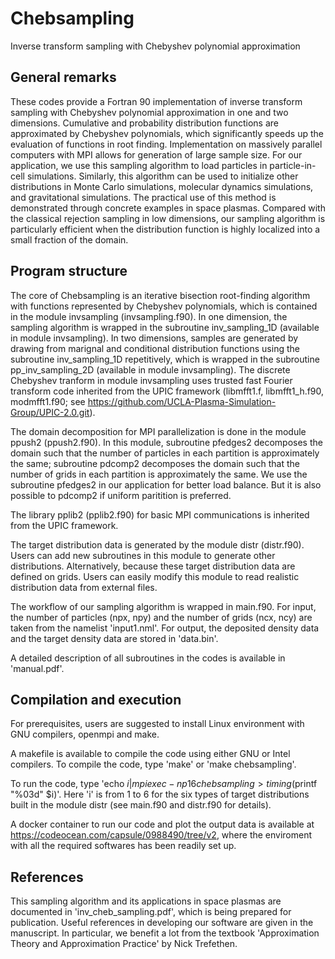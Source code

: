 # Chebsampling
Inverse transform sampling with Chebyshev polynomial approximation

## General remarks
These codes provide a Fortran 90 implementation of inverse transform sampling with Chebyshev polynomial approximation in one and two dimensions. Cumulative and probability distribution functions are approximated by Chebyshev polynomials, which significantly speeds up the evaluation of functions in root finding. Implementation on massively parallel computers with MPI allows for generation of large sample size. For our application, we use this sampling algorithm to load particles in particle-in-cell simulations. Similarly, this algorithm can be used to initialize other distributions in Monte Carlo simulations, molecular dynamics simulations, and gravitational simulations. The practical use of this method is demonstrated through concrete examples in space plasmas. Compared with the classical rejection sampling in low dimensions, our sampling algorithm is particularly efficient when the distribution function is highly localized into a small fraction of the domain.

## Program structure
The core of Chebsampling is an iterative bisection root-finding algorithm with functions represented by Chebyshev polynomials, which is contained in the module invsampling (invsampling.f90). In one dimension, the sampling algorithm is wrapped in the subroutine inv_sampling_1D (available in module invsampling). In two dimensions, samples are generated by drawing from marignal and conditional distribution functions using the subroutine inv_sampling_1D repetitively, which is wrapped in the subroutine pp_inv_sampling_2D (available in module invsampling). The discrete Chebyshev tranform in module invsampling uses trusted fast Fourier transform code inherited from the UPIC framework (libmfft1.f, libmfft1_h.f90, modmfft1.f90; see https://github.com/UCLA-Plasma-Simulation-Group/UPIC-2.0.git).

The domain decomposition for MPI parallelization is done in the module ppush2 (ppush2.f90). In this module, subroutine pfedges2 decomposes the domain such that the number of particles in each partition is approximately the same; subroutine pdcomp2 decomposes the domain such that the number of grids in each partition is approximately the same. We use the subroutine pfedges2 in our application for better load balance. But it is also possible to pdcomp2 if uniform paritition is preferred.

The library pplib2 (pplib2.f90) for basic MPI communications is inherited from the UPIC framework.

The target distribution data is generated by the module distr (distr.f90). Users can add new subroutines in this module to generate other distributions. Alternatively, because these target distribution data are defined on grids. Users can easily modify this module to read realistic distribution data from external files.

The workflow of our sampling algorithm is wrapped in main.f90. For input, the number of particles (npx, npy) and the number of grids (ncx, ncy) are taken from the namelist 'input1.nml'. For output, the deposited density data and the target density data are stored in 'data.bin'.

A detailed description of all subroutines in the codes is available in 'manual.pdf'.

## Compilation and execution
For prerequisites, users are suggested to install Linux environment with GNU compilers, openmpi and make.

A makefile is available to compile the code using either GNU or Intel compilers. To compile the code, type 'make' or 'make chebsampling'.

To run the code, type 'echo $i | mpiexec -np 16 chebsampling > timing$(printf "%03d" $i)'. Here 'i' is from 1 to 6 for the six types of target distributions built in the module distr (see main.f90 and distr.f90 for details).

A docker container to run our code and plot the output data is available at https://codeocean.com/capsule/0988490/tree/v2, where the enviroment with all the required softwares has been readily set up.

## References
This sampling algorithm and its applications in space plasmas are documented in 'inv_cheb_sampling.pdf', which is being prepared for publication. Useful references in developing our software are given in the manuscript. In particular, we benefit a lot from the textbook 'Approximation Theory and Approximation Practice' by Nick Trefethen.

